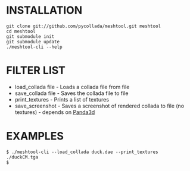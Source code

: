 INSTALLATION
============
    git clone git://github.com/pycollada/meshtool.git meshtool
    cd meshtool
    git submodule init
    git submodule update
    ./meshtool-cli --help

FILTER LIST
===========
* load_collada file - Loads a collada file from file
* save_collada file - Saves the collada file to file
* print_textures - Prints a list of textures
* save_screenshot - Saves a screenshot of rendered collada to file (no textures) - depends on [Panda3d](http://www.panda3d.org/)

EXAMPLES
========
    $ ./meshtool-cli --load_collada duck.dae --print_textures
    ./duckCM.tga
    $
